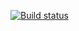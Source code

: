 [![Build status](https://ci.appveyor.com/api/projects/status/ovc64qtlqm8pr67f?svg=true)](https://ci.appveyor.com/project/helenapril9/animation)
